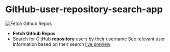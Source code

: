 # GitHub-user-repository-search-app
![Fetch Github Repos](https://i.ibb.co/gV0t3QB/Fetch-Github-Repos-img.png)
- **Fetch Github Repos**
- Search for GitHub **repository** users by their username See relevant user information based on their search
[live preview](https://git-hub-user-repository-search-app.vercel.app/)
